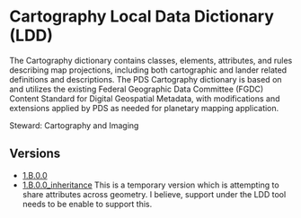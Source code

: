 # Cartography Local Data Dictionary (LDD)

The Cartography dictionary contains classes, elements, attributes, and rules describing map projections, including both cartographic and lander related definitions and descriptions. The PDS Cartography dictionary is based on and utilizes the existing Federal Geographic Data Committee (FGDC) Content Standard for Digital Geospatial Metadata, with modifications and extensions applied by PDS as needed for planetary mapping application. 

Steward: Cartography and Imaging

## Versions

- [1.B.0.0](1.9.2.0)
- [1.B.0.0_inheritance](1.9.2.0)
   This is a temporary version which is attempting to share attributes across geometry. I believe, support under the LDD tool needs to be enable to support this.